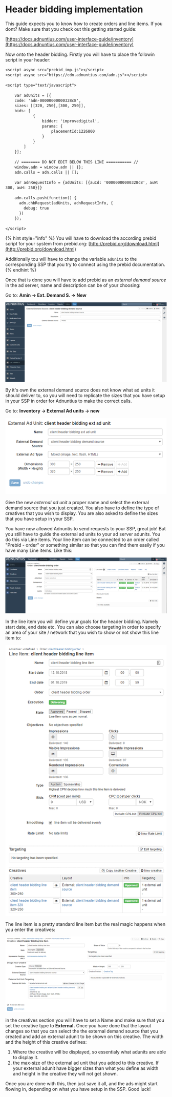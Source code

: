 # Header bidding implementation

This guide expects you to know how to create orders and line items. If you dont? Make sure that you check out this getting started guide:

[https://docs.adnuntius.com/user-interface-guide/inventory](https://docs.adnuntius.com/user-interface-guide/inventory)

Now onto the header bidding. Firstly you will have to place the followin script in your header:

```markup
<script async src="prebid_imp.js"></script>
<script async src="https://cdn.adnuntius.com/adn.js"></script>

<script type="text/javascript">

    var adUnits = [{
    code: 'adn-00000000000328c8',
    sizes: [[320, 250],[300, 250]],
    bids: [
            {
                bidder: 'improvedigital',
                params: {
                    placementId:1226800
                }
            }
        ]
    }];

    // ======== DO NOT EDIT BELOW THIS LINE =========== //
    window.adn = window.adn || {};
    adn.calls = adn.calls || [];
    
    var adnRequestInfo = {adUnits: [{auId: '00000000000328c8', auW: 300, auH: 250}]}

    adn.calls.push(function() {
      adn.chbRequest(adUnits, adnRequestInfo, {
        debug: true
      })
    });  
  
</script>

```

{% hint style="info" %}
You will have to download the according prebid script for your system from prebid.org: [http://prebid.org/download.html](http://prebid.org/download.html)

Additionally tou will have to change the variable `adUnits` to the corresponding SSP that you try to connect using the prebid documentation.
{% endhint %}

Once that is done you will have to add prebid as an _external demand source_ in the ad server, name and description can be of your choosing:

Go to: **Amin -&gt; Ext. Demand S. -&gt; New**

![](../.gitbook/assets/image%20%285%29.png)

By it's own the external demand source does not know what ad units it should deliver to, so you will need to replicate the sizes that you have setup in your SSP in order for Adnuntius to make the correct calls.

Go to: **Inventory -&gt; External Ad units -&gt; new**

![](../.gitbook/assets/image%20%282%29.png)

Give the new _external ad unit_ a proper name and select the external demand source that you just created. You also have to define the type of creatives that you wish to display. You are also asked to define the sizes that you have setup in your SSP.

You have now allowed Adnuntis to send requests to your SSP, great job! But you still have to guide the external ad units to your ad server adunits. You do this via Line items. Your line item can be connected to an order called "Prebid - order" or something similar so that you can find them easily if you have many Line items. Like this:

![](../.gitbook/assets/image%20%287%29.png)

In the line item you will define your goals for the header bidding. Namely start date, end date etc. You can also choose targeting in order to specify an area of your site / network that you wish to show or not show this line item to:

![](../.gitbook/assets/image.png)

The line item is a pretty standard line item but the real magic happens when you enter the creatives:

![](../.gitbook/assets/image%20%286%29.png)

in the creatives section you will have to set a Name and make sure that you set the creative type to **External.** Once you have done that the layout changes so that you can select the the external demand source that you created and add an external adunit to be shown on this creative. The width and the height of this creative defines:

1. Where the creative will be displayed, so essentialy what adunits are able to display it.
2. the max-size of the external ad unit that you added to this creative. If your external adunit have bigger sizes than what you define as width and height in the creative they will not get shown.

Once you are done with this, then just save it all, and the ads might start flowing in, depending on what you have setup in the SSP. Good luck!

